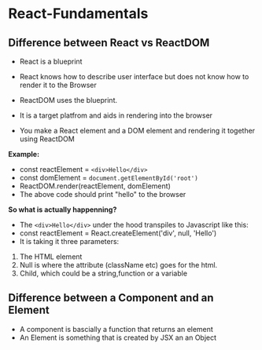 # React-Fundamentals

## Difference between React vs ReactDOM
- React is a blueprint 
- React knows how to describe user interface but does not know how to render it to the Browser

- ReactDOM uses the blueprint. 
- It is a target platfrom and aids in rendering into the browser
- You make a React element and a DOM element and rendering it together using ReactDOM

**Example:**
- const reactElement = `<div>Hello</div>`
- const domElement = `document.getElementById('root')`
- ReactDOM.render(reactElement, domElement) 
- The above code should print "hello" to the browser

**So what is actually happenning?**
- The `<div>Hello</div>` under the hood transpiles to Javascript like this: 
- const reactElement = React.createElement('div', null, 'Hello') 
- It is taking it three parameters:
1. The HTML element 
2. Null is where the attribute (className etc) goes for the html.
3. Child, which could be a string,function or a variable

## Difference between a Component and an Element
 - A component is bascially a function that returns an element 
 - An Element is something that is created by JSX an an Object 
